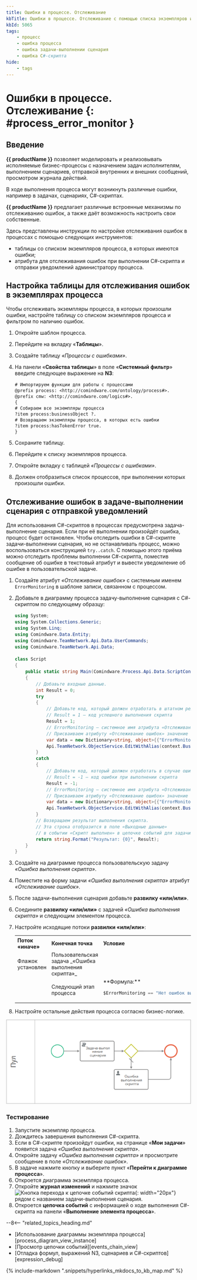 ```yaml
---
title: Ошибки в процессе. Отслеживание
kbTitle: Ошибки в процессе. Отслеживание с помощью списка экземпляров и уведомлений
kbId: 5065
tags:
    - процесс
    - ошибка процесса
    - ошибка задачи-выполнении сценария
    - ошибка C#-скрипта
hide:
    - tags
---
```


# Ошибки в процессе. Отслеживание {: #process_error_monitor }

## Введение

**{{ productName }}** позволяет моделировать и реализовывать исполняемые бизнес-процессы с назначением задач исполнителям, выполнением сценариев, отправкой внутренних и внешних сообщений, просмотром журнала действий.

В ходе выполнения процесса могут возникнуть различные ошибки, например в задачах, сценариях, C#-скриптах.

**{{ productName }}** предлагает различные встроенные механизмы по отслеживанию ошибок, а также даёт возможность настроить свои собственные.

Здесь представлены инструкции по настройке отслеживания ошибок в процессах с помощью следующих инструментов:

- таблицы со списком экземпляров процесса, в которых имеются ошибки;
- атрибута для отслеживания ошибок при выполнении C#-скрипта и отправки уведомлений администратору процесса.

## Настройка таблицы для отслеживания ошибок в экземплярах процесса

Чтобы отслеживать экземпляры процесса, в которых произошли ошибки, настройте таблицу со списком экземпляров процесса и фильтром по наличию ошибок.

1. Откройте шаблон процесса.
2. Перейдите на вкладку «**Таблицы**».
3. Создайте таблицу _«Процессы с ошибками»_.
4. На панели «**Свойства таблицы**» в поле «**Системный фильтр**» введите следующее выражение на **N3**:

    ``` turtle
    # Импортируем функции для работы с процессами
    @prefix process: <http://comindware.com/ontology/process#>.
    @prefix cmw: <http://comindware.com/logics#>.
    {
    # Собираем все экземпляры процесса
    ?item process:businessObject ?.
    # Возвращаем экземпляры процесса, в которых есть ошибки
    ?item process:hasTokenError true.
    }
    ```

5. Сохраните таблицу.
6. Перейдите к списку экземпляров процесса.
7. Откройте вкладку с таблицей _«Процессы с ошибками»_.
8. Должен отобразиться список процессов, при выполнении которых произошли ошибки.

## Отслеживание ошибок в задаче-выполнении сценария с отправкой уведомлений

Для использования C#-скриптов в процессах предусмотрена задача-выполнение сценария. Если при её выполнении произойдёт ошибка, процесс будет остановлен. Чтобы отследить ошибки в C#-скрипте задачи-выполнении сценария, но не останавливать процесс, можно воспользоваться конструкцией `try..catch`. С помощью этого приёма можно отследить проблемы выполнении C#-скрипта, поместив сообщение об ошибке в текстовый атрибут и вывести уведомление об ошибке в пользовательской задаче.

1. Создайте атрибут _«Отслеживание ошибок»_ с системным именем `ErrorMonitoring` в шаблоне записи, связанном с процессом.
2. Добавьте в диаграмму процесса задачу-выполнение сценария с C#-скриптом по следующему образцу:

    ``` cs
    using System;
    using System.Collections.Generic;
    using System.Linq;
    using Comindware.Data.Entity;
    using Comindware.TeamNetwork.Api.Data.UserCommands;
    using Comindware.TeamNetwork.Api.Data;

    class Script
    {
        public static string Main(Comindware.Process.Api.Data.ScriptContext context, Comindware.Entities entities)
        {
            // Добавьте входные данные.
            int Result = 0;
            try
            {
                // Добавьте код, который должен отработать в штатном режиме.
                // Result = 1 — код успешного выполнения скрипта
                Result = 1;
                // ErrorMonitoring — системное имя атрибута «Отслеживание ошибок».
                // Присваиваем атрибуту «Отслеживание ошибок» значение "Нет ошибок выполнения скрипта".
                var data = new Dictionary<string, object>{{"ErrorMonitoring", "Нет ошибок выполнения скрипта"}};
                Api.TeamNetwork.ObjectService.EditWithAlias(context.BusinessObjectId, data);
            }
            catch
            {
                // Добавьте код, который должен отработать в случае ошибки.
                // Result = -1 — код ошибки при выполнении скрипта
                Result = -1;
                // ErrorMonitoring — системное имя атрибута «Отслеживание ошибок».
                // Присваиваем атрибуту «Отслеживание ошибок» значение "Ошибка выполнения скрипта".
                var data = new Dictionary<string, object>{{"ErrorMonitoring", "Ошибка выполнения скрипта"}};
                Api.TeamNetwork.ObjectService.EditWithAlias(context.BusinessObjectId, data);
            }
            // Возвращаем результат выполнения скрипта.
            // Эта строка отобразится в поле «Выходные данные» 
            // в событии «Скрипт выполнен» в цепочке событий для задачи-выполнения сценария.
            return string.Format("Результат: {0}", Result);
        }
    }
    ```

3. Создайте на диаграмме процесса пользовательскую задачу _«Ошибка выполнения скрипта»_.
4. Поместите на форму задачи _«Ошибка выполнения скрипта»_ атрибут _«Отслеживание ошибок»_.
5. После задачи-выполнения сценария добавьте **развилку «или/или»**.
6. Соедините **развилку «или/или»** с задачей _«Ошибка выполнения скрипта»_ и следующим элементом процесса.
7. Настройте исходящие потоки **развилки «или/или»**:

    <table markdown="block">
    <tbody markdown="block">
    <tr markdown="block">
    <th markdown="block">
    Поток «иначе»
    </th>
    <th markdown="block">
    Конечная точка
    </th>
    <th markdown="block">
    Условие
    </th>
    </tr>
    <tr markdown="block">
    <td markdown="block">
    Флажок установлен
    </td>
    <td markdown="block">
    Пользовательская задача _«Ошибка выполнения скрипта»_
    </td>
    <td markdown="block">
    </td>
    </tr>
    <tr markdown="block">
    <td markdown="block">
    </td>
    <td markdown="block">
    Следующий этап процесса
    </td>
    <td markdown="block">
    **Формула:**

    ``` cs
    $ErrorMonitoring == "Нет ошибок выполнения скрипта"
    ```

    </td>
    </tr>
    </tbody>
    </table>

8. Настройте остальные действия процесса согласно бизнес-логике.

_![Диаграмма процесса с использованием задачи «Ошибка выполнения скрипта»](img/process_debug_process_diagram.png)_

### Тестирование

1. Запустите экземпляр процесса.
2. Дождитесь завершения выполнения C#-скрипта.
3. Если в C#-скрипте произойдут ошибки, на странице «**Мои задачи**» появится задача _«Ошибка выполнения скрипта»_.
4. Откройте задачу _«Ошибка выполнения скрипта»_ и просмотрите сообщение в поле _«Отслеживание ошибок»_.
5. В задаче нажмите кнопку <i class="fa-light fa-edit"></i> и выберите пункт «**Перейти к диаграмме процесса**».
6. Откроется диаграмма экземпляра процесса.
7. Откройте **журнал изменений** и нажмите значок ![Кнопка перехода к цепочке событий скрипта](expression_debug_script_button.png){: width="20px"} рядом с названием задачи-выполнения сценария.
8. Откроется **цепочка событий** с информацией о ходе выполнения C#-скрипта на панели «**Выполнение элемента процесса**».

<div class="relatedTopics" markdown="block">

--8<-- "related_topics_heading.md"

- [Использование диаграммы экземпляра процесса][process_diagram_view_instance]
- [Просмотр цепочки событий][events_chain_view]
- [Отладка формул, выражений N3, сценариев и C#-скриптов][expression_debug]

</div>

{% include-markdown ".snippets/hyperlinks_mkdocs_to_kb_map.md" %}
